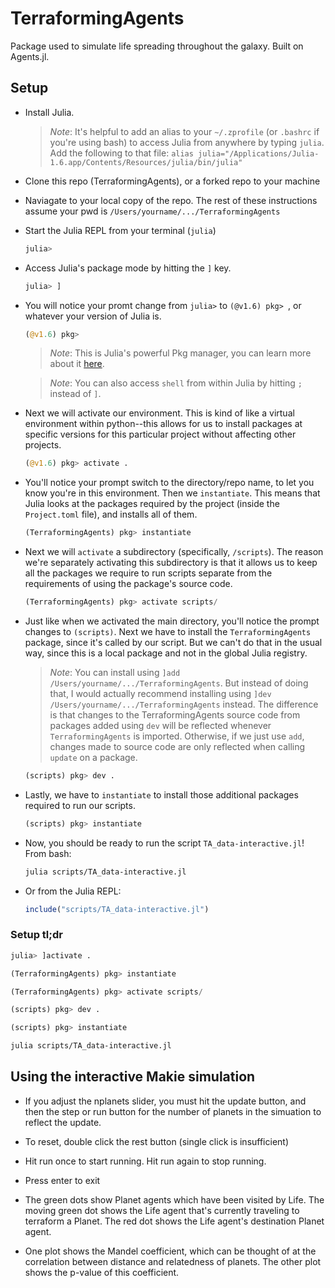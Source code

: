 # TerraformingAgents

Package used to simulate life spreading throughout the galaxy. Built on Agents.jl.

## Setup

- Install Julia.

    > *Note*: It's helpful to add an alias to your `~/.zprofile` (or `.bashrc` if you're using bash) to access Julia from anywhere by typing `julia`. Add the following to that file: `alias julia="/Applications/Julia-1.6.app/Contents/Resources/julia/bin/julia" `

- Clone this repo (TerraformingAgents), or a forked repo to your machine

- Naviagate to your local copy of the repo. The rest of these instructions assume your pwd is `/Users/yourname/.../TerraformingAgents`
- Start the Julia REPL from your terminal (`julia`)


    ```julia
    julia> 
    ```
- Access Julia's package mode by hitting the `]` key. 

    ```julia
    julia> ]
    ```
- You will notice your promt change from `julia>` to `(@v1.6) pkg> `, or whatever your version of Julia is.

    ```julia
    (@v1.6) pkg> 
    ```
    > *Note*: This is Julia's powerful Pkg manager, you can learn more about it [here](https://docs.julialang.org/en/v1/stdlib/Pkg/).
    
    > *Note*: You can also access `shell` from within Julia by hitting `;` instead of `]`.

- Next we will activate our environment. This is kind of like a virtual environment within python--this allows for us to install packages at specific versions for this particular project without affecting other projects.

    ```julia
    (@v1.6) pkg> activate .
    ```
- You'll notice your prompt switch to the directory/repo name, to let you know you're in this environment. Then we `instantiate`. This means that Julia looks at the packages required by the project (inside the `Project.toml` file), and installs all of them.

    ```julia
    (TerraformingAgents) pkg> instantiate
    ```
- Next we will `activate` a subdirectory (specifically, `/scripts`). The reason we're separately activating this subdirectory is that it allows us to keep all the packages we require to run scripts separate from the requirements of using the package's source code.

    ```julia
    (TerraformingAgents) pkg> activate scripts/
    ```
- Just like when we activated the main directory, you'll notice the prompt changes to `(scripts)`. Next we have to install the `TerraformingAgents` package, since it's called by our script. But we can't do that in the usual way, since this is a local package and not in the global Julia registry. 
    
    > *Note*: You can install using `]add /Users/yourname/.../TerraformingAgents`. But instead of doing that, I would actually recommend installing using `]dev /Users/yourname/.../TerraformingAgents` instead. The difference is that changes to the TerraformingAgents source code from packages added using `dev` will be reflected whenever `TerraformingAgents` is imported. Otherwise, if we just use `add`, changes made to source code are only reflected when calling `update` on a package.

    ```julia
    (scripts) pkg> dev .
    ```
- Lastly, we have to `instantiate` to install those additional packages required to run our scripts.
    
    ```julia
    (scripts) pkg> instantiate
    ```
- Now, you should be ready to run the script `TA_data-interactive.jl`! From bash:

    ```bash
    julia scripts/TA_data-interactive.jl
    ```

- Or from the Julia REPL:
    ```julia
    include("scripts/TA_data-interactive.jl")
    ```

### Setup tl;dr

```julia
julia> ]activate .

(TerraformingAgents) pkg> instantiate

(TerraformingAgents) pkg> activate scripts/

(scripts) pkg> dev .

(scripts) pkg> instantiate
```

```bash
julia scripts/TA_data-interactive.jl
```

## Using the interactive Makie simulation

- If you adjust the nplanets slider, you must hit the update button, and then the step or run button for the number of planets in the simuation to reflect the update.

- To reset, double click the rest button (single click is insufficient)

- Hit run once to start running. Hit run again to stop running.

- Press enter to exit

- The green dots show Planet agents which have been visited by Life. The moving green dot shows the Life agent that's currently traveling to terraform a Planet. The red dot shows the Life agent's destination Planet agent.

- One plot shows the Mandel coefficient, which can be thought of at the correlation between distance and relatedness of planets. The other plot shows the p-value of this coefficient. 